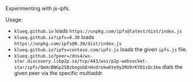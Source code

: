 Experimenting with js-ipfs.

Usage:

- `klueq.github.io` loads `https://unpkg.com/ipfs@latest/dist/index.js`
- `klueq.github.io?ipfs=0.30` loads `https://unpkg.com/ipfs@0.30/dist/index.js`
- `klueq.github.io?ipfs=contoso.com/ipfs.js` loads the given `ipfs.js` file.
- `klueq.github.io?peer=/dns4/ws-star.discovery.libp2p.io/tcp/443/wss/p2p-websocket-star/ipfs/QmXcBNGp2SBzbogsbEnHxdrokw6te9y2RU9rKYD1sQc1km` dials the given peer via the specific multiaddr.


